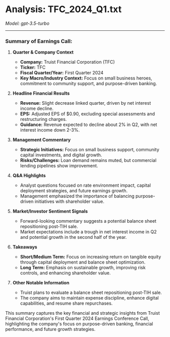 # Analysis: TFC_2024_Q1.txt

*Model: gpt-3.5-turbo*

---

### Summary of Earnings Call:

1. **Quarter & Company Context**
   - **Company:** Truist Financial Corporation (TFC)
   - **Ticker:** TFC
   - **Fiscal Quarter/Year:** First Quarter 2024
   - **Key Macro/Industry Context:** Focus on small business heroes, commitment to community support, and purpose-driven banking.

2. **Headline Financial Results**
   - **Revenue:** Slight decrease linked quarter, driven by net interest income decline.
   - **EPS:** Adjusted EPS of $0.90, excluding special assessments and restructuring charges.
   - **Guidance:** Revenue expected to decline about 2% in Q2, with net interest income down 2-3%.

3. **Management Commentary**
   - **Strategic Initiatives:** Focus on small business support, community capital investments, and digital growth.
   - **Risks/Challenges:** Loan demand remains muted, but commercial lending pipelines show improvement.

4. **Q&A Highlights**
   - Analyst questions focused on rate environment impact, capital deployment strategies, and future earnings growth.
   - Management emphasized the importance of balancing purpose-driven initiatives with shareholder value.

5. **Market/Investor Sentiment Signals**
   - Forward-looking commentary suggests a potential balance sheet repositioning post-TIH sale.
   - Market expectations include a trough in net interest income in Q2 and potential growth in the second half of the year.

6. **Takeaways**
   - **Short/Medium Term:** Focus on increasing return on tangible equity through capital deployment and balance sheet optimization.
   - **Long Term:** Emphasis on sustainable growth, improving risk controls, and enhancing shareholder value.

7. **Other Notable Information**
   - Truist plans to evaluate a balance sheet repositioning post-TIH sale.
   - The company aims to maintain expense discipline, enhance digital capabilities, and resume share repurchases.

This summary captures the key financial and strategic insights from Truist Financial Corporation's First Quarter 2024 Earnings Conference Call, highlighting the company's focus on purpose-driven banking, financial performance, and future growth strategies.